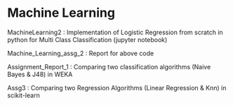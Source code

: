# Machine Learning

MachineLearning2 : Implementation of Logistic Regression from scratch in python for Multi Class Classification (jupyter notebook)

Machine_Learning_assg_2 : Report for above code

Assignment_Report_1 : Comparing two classification algorithms (Naive Bayes & J48) in WEKA

Assg3 : Comparing two Regression Algorithms (Linear Regression & Knn) in scikit-learn

